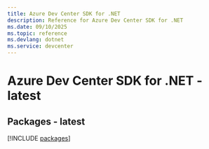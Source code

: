 ```yaml
---
title: Azure Dev Center SDK for .NET
description: Reference for Azure Dev Center SDK for .NET
ms.date: 09/10/2025
ms.topic: reference
ms.devlang: dotnet
ms.service: devcenter
---
```

# Azure Dev Center SDK for .NET - latest
## Packages - latest
[!INCLUDE [packages](dev-center-index.md)]